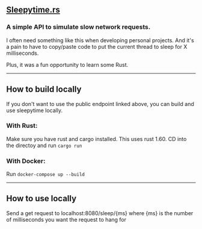 ## [Sleepytime.rs](https://sleepytime-e6hrf74aya-uw.a.run.app/sleep/100)
### A simple API to simulate slow network requests.


I often need something like this when developing personal projects. And it's a pain to have to copy/paste code to put the current thread to sleep for X milliseconds.

Plus, it was a fun opportunity to learn some Rust.

---
## How to build locally
If you don't want to use the public endpoint linked above, you can build and use sleepytime locally.

### With Rust:
Make sure you have rust and cargo installed. This uses rust 1.60.
CD into the directoy and run `cargo run`

### With Docker:
Run `docker-compose up --build`

---
## How to use locally
Send a get request to localhost:8080/sleep/{ms} where {ms} is the number of milliseconds you want the request to hang for